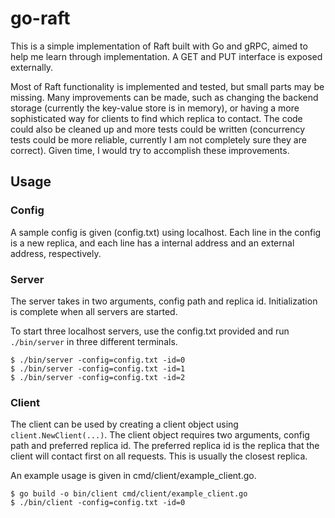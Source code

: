 # go-raft
This is a simple implementation of Raft built with Go and gRPC, aimed to help me learn through implementation. A GET and PUT interface is exposed externally.

Most of Raft functionality is implemented and tested, but small parts may be missing. Many improvements can be made, such as changing the backend storage (currently the key-value store is in memory), or having a more sophisticated way for clients to find which replica to contact. The code could also be cleaned up and more tests could be written (concurrency tests could be more reliable, currently I am not completely sure they are correct). Given time, I would try to accomplish these improvements.

## Usage

### Config
A sample config is given (config.txt) using localhost. Each line in the config is a new replica, and each line has a internal address and an external address, respectively.

### Server
The server takes in two arguments, config path and replica id. Initialization is complete when all servers are started.

To start three localhost servers, use the config.txt provided and run `./bin/server` in three different terminals.
```
$ ./bin/server -config=config.txt -id=0
$ ./bin/server -config=config.txt -id=1
$ ./bin/server -config=config.txt -id=2
```

### Client
The client can be used by creating a client object using `client.NewClient(...)`. The client object requires two arguments, config path and preferred replica id. The preferred replica id is the replica that the client will contact first on all requests. This is usually the closest replica.

An example usage is given in cmd/client/example_client.go.

```
$ go build -o bin/client cmd/client/example_client.go
$ ./bin/client -config=config.txt -id=0
```
